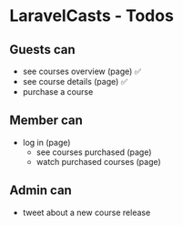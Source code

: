 # LaravelCasts - Todos

## Guests can
* see courses overview (page) ✅
* see course details (page) ✅
* purchase a course

## Member can
* log in (page)
    * see courses purchased (page)
    * watch purchased courses (page)

## Admin can
* tweet about a new course release
